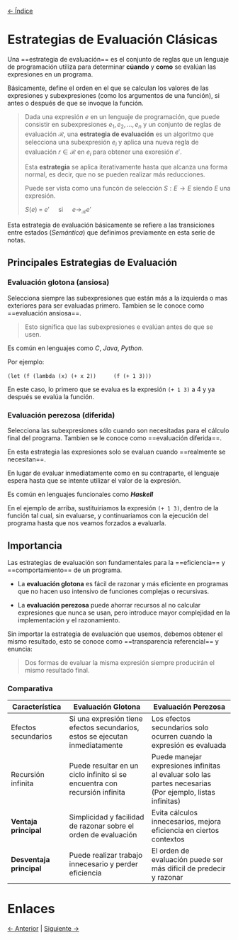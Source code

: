 [<- Índice](../LenguajesProgramacion.md)
# Estrategias de Evaluación Clásicas

Una ==estrategia de evaluación== es el conjunto de reglas que un lenguaje de programación utiliza para determinar **cúando** y **como** se evalúan las expresiones en un programa.

Básicamente, define el orden en el que se calculan los valores de las expresiones y subexpresiones (como los argumentos de una función), si antes o después de que se invoque la función.

> Dada una expresión $e$ en un lenguaje de programación, que puede consistir en subexpresiones $e_1,e_2,...,e_n$ y un conjunto de reglas de evaluación $\mathcal{R}$, una **estrategia de evaluación** es un algoritmo que selecciona una subexpresión $e_i$ y aplica una nueva regla de evaluación $r \in \mathcal{R}$ en $e_i$ para obtener una exoresión $e'$.
>
> Esta **estrategia** se aplica iterativamente hasta que alcanza una forma normal, es decir, que no se pueden realizar más reducciones.
>
> Puede ser vista como una funcón de selección $S:E \rightarrow E$  siendo $E$ una expresión.
>
> $S(e) \; = \; e' \quad$ si $\quad e \rightarrow_{\mathcal{R}} e'$

Esta estrategia de evaluación básicamente se refiere a las transiciones entre estados (*Semántica*) que definimos previamente en esta serie de notas.

## Principales Estrategias de Evaluación

### Evaluación glotona (ansiosa)

Selecciona siempre las subexpresiones que están más a la izquierda o mas exteriores para ser evaluadas primero. Tambien se le conoce como ==evaluación ansiosa==.

> Esto significa que las subexpresiones e evalúan antes de que se usen.

Es común en lenguajes como *C*, *Java*, *Python*.

Por ejemplo:

$\texttt{(let (f (lambda (x) (+ x 2))}$
$\hspace{1cm}\texttt{(f (+ 1 3)))}$

En este caso, lo primero que se evalua es la expresión $\texttt{(+ 1 3)}$ a $4$ y ya después se evalúa la función.

### Evaluación perezosa (diferida)

Selecciona las subexpresiones sólo cuando son necesitadas para el cálculo final del programa.
Tambien se le conoce como ==evaluación diferida==.

En esta estrategia las expresiones solo se evaluan cuando ==realmente se necesitan==.

En lugar de evaluar inmediatamente como en su contraparte, el lenguaje espera hasta que se intente utilizar el valor de la expresión.

Es común en lenguajes funcionales como ***Haskell***

En el ejemplo de arriba, sustituiriamos la expresión $\texttt{(+ 1 3)}$, dentro de la función tal cual, sin evaluarse, y continuariamos con la ejecución del programa hasta que nos veamos forzados a evaluarla.

## Importancia

Las estrategias de evaluación son fundamentales para la ==eficiencia== y ==comportamiento== de un programa.

- La **evaluación glotona** es fácil de razonar y más eficiente en programas que no hacen uso intensivo de funciones complejas o recursivas.

- La **evaluación perezosa** puede ahorrar recursos al no calcular expresiones que nunca se usan, pero introduce mayor complejidad en la implementación y el razonamiento.

Sin importar la estrategia de evaluación que usemos, debemos obtener el mismo resultado, esto se conoce como ==transparencia referencial== y enuncia:

> Dos formas de evaluar la misma expresión siempre producirán el mismo resultado final.

### Comparativa

| Característica           | Evaluación Glotona                                                           | Evaluación Perezosa                                                                                       |
| ------------------------ | ---------------------------------------------------------------------------- | --------------------------------------------------------------------------------------------------------- |
| Efectos secundarios      | Si una expresión tiene efectos secundarios, estos se ejecutan inmediatamente | Los efectos secundarios solo ocurren cuando la expresión es evaluada                                      |
| Recursión infinita       | Puede resultar en un ciclo infinito si se encuentra con recursión infinita   | Puede manejar expresiones infinitas al evaluar solo las partes necesarias (Por ejemplo, listas infinitas) |
| **Ventaja principal**    | Simplicidad y facilidad de razonar sobre el orden de evaluación              | Evita cálculos innecesarios, mejora eficiencia en ciertos contextos                                       |
| **Desventaja principal** | Puede realizar trabajo innecesario y perder eficiencia                       | El orden de evaluación puede ser más dificil de predecir y razonar                                        |

# Enlaces

[<- Anterior](LPNota17.md) | [Siguiente ->](LPNota19.md)